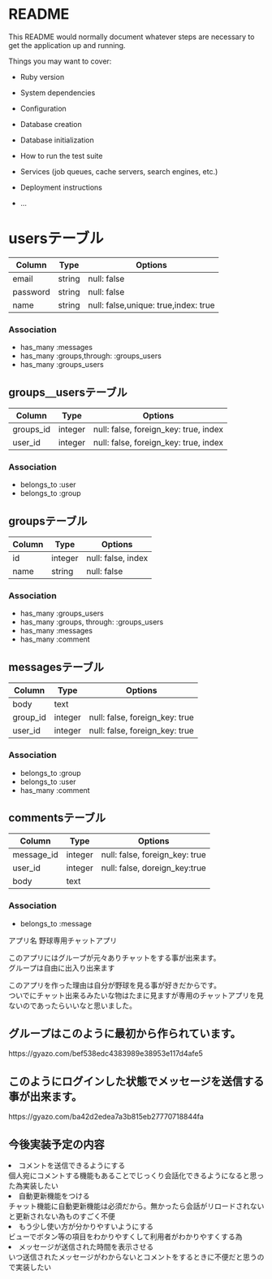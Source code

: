 # README

This README would normally document whatever steps are necessary to get the
application up and running.

Things you may want to cover:

* Ruby version

* System dependencies

* Configuration

* Database creation

* Database initialization

* How to run the test suite

* Services (job queues, cache servers, search engines, etc.)

* Deployment instructions

* ...

# usersテーブル
|Column|Type|Options|
|------|----|-------|
|email|string|null: false| 
|password|string|null: false| 
|name|string|null: false,unique: true,index: true| 

### Association
- has_many :messages
- has_many :groups,through: :groups_users
- has_many :groups_users

## groups＿usersテーブル
|Column|Type|Options|
|------|----|-------|
|groups_id|integer|null: false, foreign_key: true, index|
|user_id|integer|null: false, foreign_key: true, index|

### Association
- belongs_to :user
- belongs_to :group

## groupsテーブル

|Column|Type|Options|
|------|----|-------|
|id|integer|null: false, index|
|name|string|null: false|

### Association
- has_many :groups_users
- has_many :groups, through: :groups_users
- has_many :messages
- has_many :comment

## messagesテーブル

|Column|Type|Options|
|------|----|-------|
|body|text
|group_id|integer|null: false, foreign_key: true|
|user_id|integer|null: false, foreign_key: true|

### Association
- belongs_to :group
- belongs_to :user
- has_many :comment

## commentsテーブル

|Column|Type|Options|
|------|----|-------|
|message_id|integer|null: false, foreign_key: true|
|user_id|integer|null: false, doreign_key:true
|body|text

### Association
- belongs_to :message


アプリ名 野球専用チャットアプリ

このアプリにはグループが元々ありチャットをする事が出来ます。</br>
グループは自由に出入り出来ます

このアプリを作った理由は自分が野球を見る事が好きだからです。</br>
ついでにチャット出来るみたいな物はたまに見ますが専用のチャットアプリを見ないのであったらいいなと思いました。
<h2>グループはこのように最初から作られています。</h2>
https://gyazo.com/bef538edc4383989e38953e117d4afe5
<h2>このようにログインした状態でメッセージを送信する事が出来ます。</h2>
https://gyazo.com/ba42d2edea7a3b815eb27770718844fa

<h2>今後実装予定の内容</h2>
<li>コメントを送信できるようにする</li>
  個人宛にコメントする機能もあることでじっくり会話化できるようになると思った為実装したい
<li>自動更新機能をつける</li>
  チャット機能に自動更新機能は必須だから。無かったら会話がリロードされないと更新されない為ものすごく不便
<li>もう少し使い方が分かりやすいようにする</li>
  ビューでボタン等の項目をわかりやすくして利用者がわかりやすくする為
<li>メッセージが送信された時間を表示させる</li>
  いつ送信されたメッセージがわからないとコメントをするときに不便だと思うので実装したい
